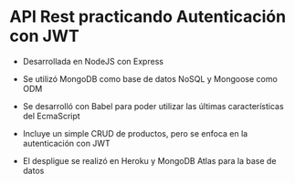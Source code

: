 # API Rest practicando Autenticación con JWT

- Desarrollada en NodeJS con Express

- Se utilizó MongoDB como base de datos NoSQL y Mongoose como ODM

- Se desarrolló con Babel para poder utilizar las últimas características del EcmaScript

- Incluye un simple CRUD de productos, pero se enfoca en la autenticación con JWT

- El despligue se realizó en Heroku y MongoDB Atlas para la base de datos
